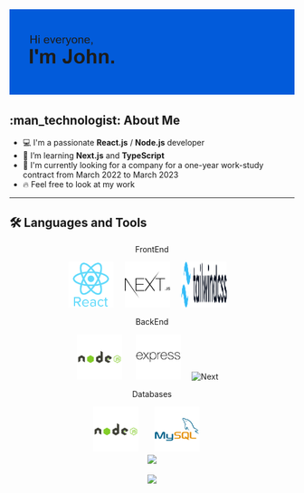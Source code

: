 <!--
**LesCrow/LesCrow** is a ✨ _special_ ✨ repository because its `README.md` (this file) appears on your GitHub profile.
-->


<div>
<img src="header.png">

 <h2>:man_technologist: About Me</h2>
<ul>
  <li> 
    💻 I'm a passionate <strong>React.js</strong> / <strong>Node.js</strong> developer 
  </li>
  <li> 
    📖 I’m  learning <strong>Next.js</strong> and <strong>TypeScript</strong>
  </li>
  <li> 
    🔭 I'm currently looking for a company for a one-year work-study contract 
    from March 2022 to March 2023   
  </li>
  <li> 
    🔥 Feel free to look at my work 
  </li>
</ul>
  
<hr>
  
  <h2>🛠️ Languages and Tools</h2>
 
  <p align="center">FrontEnd</p>
  <div align="center">
      <img src="https://github.com/devicons/devicon/blob/master/icons/react/react-original-wordmark.svg" title="React" alt="React" width="80" height="80" background-color="white"/>&nbsp;&nbsp;&nbsp;&nbsp;
      <img src="https://github.com/devicons/devicon/blob/master/icons/nextjs/nextjs-original-wordmark.svg" title="Next" alt="Next" width="80" height="80"/>&nbsp;&nbsp;&nbsp;&nbsp;
      <img src="https://github.com/devicons/devicon/blob/master/icons/tailwindcss/tailwindcss-original-wordmark.svg" title="Tailwind" alt="Tailwind" width="80" height="80"/>&nbsp;&nbsp;&nbsp;&nbsp;
  </div>
  

  <p align="center">BackEnd</p>
  <div align="center">
      <img src="https://github.com/devicons/devicon/blob/master/icons/nodejs/nodejs-original-wordmark.svg" title="Node" alt="Node" width="80" height="80"/>&nbsp;&nbsp;&nbsp;&nbsp;&nbsp;
    <img src="https://github.com/devicons/devicon/blob/master/icons/express/express-original-wordmark.svg" title="Express" alt="Express" width="80" height="80"/>&nbsp;&nbsp;&nbsp;&nbsp;
      <img src="https://profilinator.rishav.dev/skills-assets/nextjs.png" title="Next" alt="Next" width="80" height="80"/>&nbsp;&nbsp;&nbsp;&nbsp;
  </div>
  
   <p align="center">Databases</p>
  <div align="center">
    <a href="https://fr.reactjs.org/">
      <img src="https://github.com/devicons/devicon/blob/master/icons/nodejs/nodejs-original-wordmark.svg" title="Node" alt="Node" width="80" height="80"/></a>
   &nbsp;&nbsp;&nbsp;&nbsp;&nbsp;
      <img src="https://github.com/devicons/devicon/blob/master/icons/mysql/mysql-original-wordmark.svg" title="Node" alt="MySql" width="80" height="80"/>&nbsp;&nbsp;&nbsp;&nbsp;&nbsp;
  </div>
  
<div align="center">
  <img align="center" src="https://github-readme-stats.vercel.app/api?username=LesCrow&theme=transparent" > 
</br></br>
  <img align="center" src= "https://github-readme-stats.vercel.app/api/top-langs/?username=LesCrow&layout=compact&theme=transparent">
</div>
</div>
